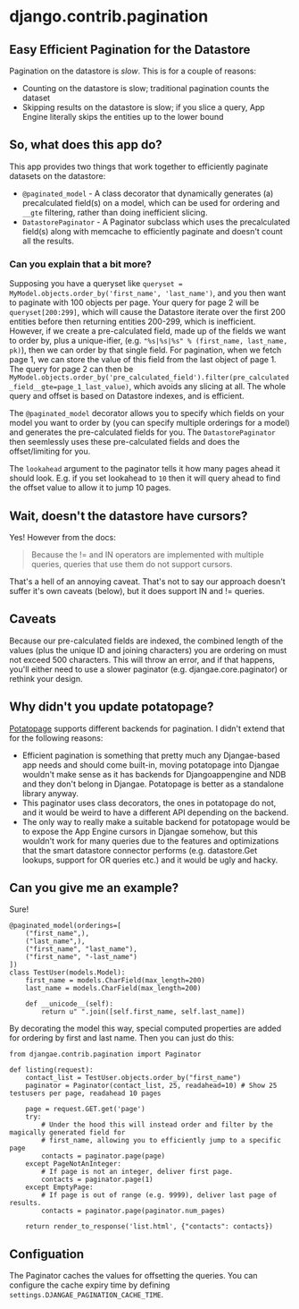 # django.contrib.pagination
## Easy Efficient Pagination for the Datastore

Pagination on the datastore is *slow*. This is for a couple of reasons:

 - Counting on the datastore is slow; traditional pagination counts the dataset
 - Skipping results on the datastore is slow; if you slice a query, App Engine literally skips the entities up to the lower bound

## So, what does this app do?

This app provides two things that work together to efficiently paginate datasets on the datastore:

 - `@paginated_model` - A class decorator that dynamically generates (a) precalculated field(s) on a model,
    which can be used for ordering and `__gte` filtering, rather than doing inefficient slicing.
 - `DatastorePaginator` - A Paginator subclass which uses the precalculated field(s) along with memcache to
efficiently paginate and doesn't count all the results.

### Can you explain that a bit more?

Supposing you have a queryset like `queryset = MyModel.objects.order_by('first_name', 'last_name')`, and you then want to paginate with 100 objects per page.  Your query for page 2 will be `queryset[200:299]`, which will cause the Datastore iterate over the first 200 entities before then returning entities 200-299, which is inefficient.  However, if we create a pre-calculated field, made up of the fields we want to order by, plus a unique-ifier, (e.g. `"%s|%s|%s" % (first_name, last_name, pk)`), then we can order by that single field.  For pagination, when we fetch page 1, we can store the value of this field from the last object of page 1.  The query for page 2 can then be `MyModel.objects.order_by('pre_calculated_field').filter(pre_calculated_field__gte=page_1_last_value)`, which avoids any slicing at all.  The whole query and offset is based on Datastore indexes, and is efficient.

The `@paginated_model` decorator allows you to specify which fields on your model you want to order by (you can specify multiple orderings for a model) and generates the pre-calculated fields for you.  The `DatastorePaginator` then seemlessly uses these pre-calculated fields and does the offset/limiting for you.

The `lookahead` argument to the paginator tells it how many pages ahead it should look.  E.g. if you set lookahead to `10` then it will query ahead to find the offset value to allow it to jump 10 pages.


## Wait, doesn't the datastore have cursors?

Yes! However from the docs:

> Because the != and IN operators are implemented with multiple queries, queries that use them do not support cursors.

That's a hell of an annoying caveat. That's not to say our approach doesn't suffer it's own caveats (below), but it does support IN and != queries.

## Caveats

Because our pre-calculated fields are indexed, the combined length of the values (plus the unique ID and joining characters) you are
ordering on must not exceed 500 characters. This will throw an error, and if that happens, you'll either need to use a slower paginator (e.g. djangae.core.paginator)
or rethink your design.

## Why didn't you update potatopage?

[Potatopage](http://github.com/potatolondon/potatopage) supports different backends for pagination. I didn't extend that for the following reasons:

 - Efficient pagination is something that pretty much any Djangae-based app needs and should come built-in, moving potatopage into Djangae wouldn't make
 sense as it has backends for Djangoappengine and NDB and they don't belong in Djangae. Potatopage is better as a standalone library anyway.
 - This paginator uses class decorators, the ones in potatopage do not, and it would be weird to have a different API depending on the backend.
 - The only way to really make a suitable backend for potatopage would be to expose the App Engine cursors in Djangae somehow, but this wouldn't work for
 many queries due to the features and optimizations that the smart datastore connector performs (e.g. datastore.Get lookups, support for OR queries etc.)
 and it would be ugly and hacky.

## Can you give me an example?

Sure!

```
@paginated_model(orderings=[
    ("first_name",),
    ("last_name",),
    ("first_name", "last_name"),
    ("first_name", "-last_name")
])
class TestUser(models.Model):
    first_name = models.CharField(max_length=200)
    last_name = models.CharField(max_length=200)

    def __unicode__(self):
        return u" ".join([self.first_name, self.last_name])
```

By decorating the model this way, special computed properties are added for ordering by first and last name. Then you can just do this:


```
from djangae.contrib.pagination import Paginator

def listing(request):
    contact_list = TestUser.objects.order_by("first_name")
    paginator = Paginator(contact_list, 25, readahead=10) # Show 25 testusers per page, readahead 10 pages

    page = request.GET.get('page')
    try:
        # Under the hood this will instead order and filter by the magically generated field for
        # first_name, allowing you to efficiently jump to a specific page
        contacts = paginator.page(page)
    except PageNotAnInteger:
        # If page is not an integer, deliver first page.
        contacts = paginator.page(1)
    except EmptyPage:
        # If page is out of range (e.g. 9999), deliver last page of results.
        contacts = paginator.page(paginator.num_pages)

    return render_to_response('list.html', {"contacts": contacts})
```

## Configuation

The Paginator caches the values for offsetting the queries.  You can configure the cache expiry time
by defining `settings.DJANGAE_PAGINATION_CACHE_TIME`.
